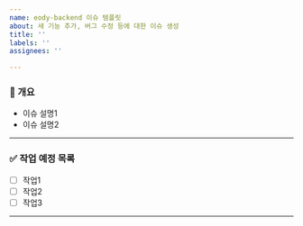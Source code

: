 ```yaml
---
name: eody-backend 이슈 템플릿
about: 새 기능 추가, 버그 수정 등에 대한 이슈 생성
title: ''
labels: ''
assignees: ''

---
```


<!-- 이슈가 왜 필요한지, 어떤 작업을 수행할 예정인지 간단히 작성 -->
### 📝 개요
- 이슈 설명1
- 이슈 설명2

---

<!-- 이슈 해결에 필요한 작업을 나열 -->
### ✅ 작업 예정 목록
- [ ] 작업1
- [ ] 작업2
- [ ] 작업3

---
